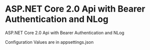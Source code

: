 # ASP.NET Core 2.0 Api with Bearer Authentication and NLog
ASP.NET Core 2.0 Api with Bearer Authentication and NLog

Configuration Values are in appsettings.json
